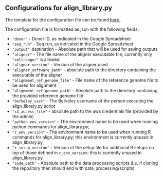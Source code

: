 ## Configurations for align_library.py

The template for the configuration file can be found <a href="https://github.com/YosefLab/Immune-Aging-Data-Hub/tree/main/data_processing/configs_templates/align_library.configs_file.example.txt">here </a>.

The configuration file is formatted as json with the following fields:

* `"donor"` - Donor ID, as indicated in the Google Spreadsheet
* `"seq_run"` - Seq run, as indicated in the Google Spreadsheet
* `"output"`_destination - Absolute path that will be used for saving outputs
* `"aligner"` - The file name of the aligner executable file; currently only `"cellranger"` is allowed
* `"aligner_version"` - Version of the aligner used
* `"aligner_software_path"` - absolute path to the directory containing the executable of the aligner
* `"alignment_ref_genome_file"` - File name of the reference genome file to be used for alignment
* `"alignment_ref_genome_path"` - Absolute path to the directory containing the provided reference genome file
* `"berkeley_user"` - The Berkeley username of the person executing the align_library.py script
* `"s3_access_file"` - absolute path to the aws credentials file (provided by the admin)
* `"python_env_version"` - The environment name to be used when running python commands for align_library.py;
* `"r_env_version"` - The environment name to be used when running R commands for align_library.py; this environment is currently unused in align_library.py
* `"r_setup_version"` - Version of the setup file for additional R setups on top of those defined in `r_env_version`; this is currently unused in align_library.py
* `"code_path"` - Absolute path to the data processing scripts (i.e. if cloning the repository then should end with data_processing/scripts)
